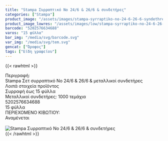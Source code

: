 ```yaml
---
title: "Stampa Συρραπτικό Nο 24/6 & 26/6 & συνδετήρες"
categories: ["Stampa"]
product_image: "/assets/images/stampa-syrraptiko-no-24-6-26-6-syndethres.jpg"
product_image_lowres: "/assets/images/low/stampa-syrraptiko-no-24-6-26-6-syndethres.jpg"
barcode: "5202576634688"
varos: "15 φύλλα"
bar_img: "/media/svg/barcode.svg"
var_img: "/media/svg/tem.svg"
gencat: ["Όροφος"]
tags: ["Είδη γραφείου"]
---
```

{{< rawhtml >}}

<div class="sload694"><div class="product"><div id="sistatika">Περιγραφή:</div><div class="alltext">Stampa Σετ συρραπτικό Nο 24/6 &amp; 26/6 &amp; μεταλλικοί συνδετήρες</div><div id="loipa">Λοιπά στοιχεία προϊόντος</div><div class="keno"></div><div class="sdt sfwb sw100"><div class="stpin sdtc sp10 sred steee sw50 stcenter">Συρραφή έως 15 φύλλα</div><div class="stpin sdtc sp10 s444 steee sw50 stcenter">Μεταλλικοί συνδετήρες: 1000 τεμάχια</div></div><div class="keno"></div><style>@media only screen and (max-width:700px){.stpin{display:block;width:auto}}</style><div id="barcode"><div id="barimage1"></div><span id="bartext">5202576634688</span></div><div id="varos"><div id="temimg"></div><span id="varostext">15 φύλλα</span></div><div id="kivotio">ΠΕΡΙΕΧΟΜΕΝΟ ΚΙΒΩΤΙΟΥ:<br>Αναμένεται</div><br><div class="pimg"><img alt="Stampa Συρραπτικό Nο 24/6 &amp; 26/6 &amp; συνδετήρες" title="Stampa Συρραπτικό Nο 24/6 &amp; 26/6 &amp; συνδετήρες" src="/assets/images/stampa-syrraptiko-no-24-6-26-6-syndethres.jpg"></div></div></div>
{{< /rawhtml >}}


